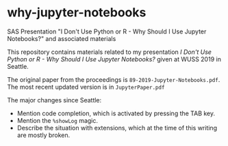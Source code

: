 # why-jupyter-notebooks
SAS Presentation "I Don't Use Python or R - Why Should I Use Jupyter Notebooks?" and associated materials

This repository contains materials related to my presentation 
_I Don't Use Python or R - Why Should I Use Jupyter Notebooks?_ 
given at WUSS 2019 in Seattle.

The original paper from the proceedings is ``89-2019-Jupyter-Notebooks.pdf``.  The most recent updated version is in ``JupyterPaper.pdf`` 

The major changes since Seattle:

- Mention code completion, which is activated by pressing the TAB key.
- Mention the ``%showLog`` magic.
- Describe the situation with extensions, which at the time of this writing are mostly broken.